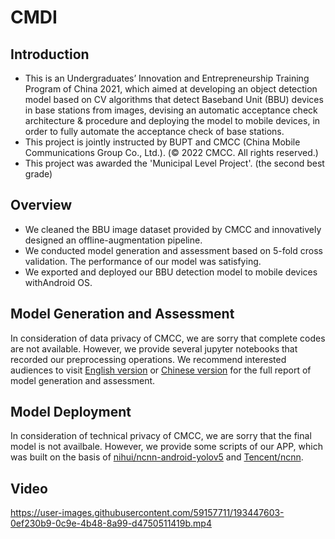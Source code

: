 # CMDI
## Introduction
* This is an Undergraduates’ Innovation and Entrepreneurship Training Program of China 2021, which aimed at developing an object detection model based on CV algorithms that detect Baseband Unit (BBU) devices in base stations from images, devising an automatic acceptance check architecture & procedure and deploying the model to mobile devices, in order to fully automate the acceptance check of base stations.
* This project is jointly instructed by BUPT and CMCC (China Mobile Communications Group Co., Ltd.). (© 2022 CMCC. All rights reserved.)
* This project was awarded the 'Municipal Level Project'. (the second best grade)

## Overview
* We cleaned the BBU image dataset provided by CMCC and innovatively designed an offline-augmentation pipeline.
* We conducted model generation and assessment based on 5-fold cross validation. The performance of our model was satisfying.
* We exported and deployed our BBU detection model to mobile devices withAndroid OS.

## Model Generation and Assessment
In consideration of data privacy of CMCC, we are sorry that complete codes are not available. However, we provide several jupyter notebooks that recorded our preprocessing operations. We recommend interested audiences to visit [English version](https://wandb.ai/seanirlo/YOLOv5/reports/CMDI-Report--VmlldzoyNzI4NDQ4/edit) or [Chinese version](https://wandb.ai/seanirlo/YOLOv5/reports/-BBU---VmlldzoyMDIyMDI1) for the full report of model generation and assessment.

## Model Deployment
In consideration of technical privacy of CMCC, we are sorry that the final model is not availbale. However, we provide some scripts of our APP, which was built on the basis of [nihui/ncnn-android-yolov5](https://github.com/nihui/ncnn-android-yolov5) and [Tencent/ncnn](https://github.com/Tencent/ncnn).

## Video

https://user-images.githubusercontent.com/59157711/193447603-0ef230b9-0c9e-4b48-8a99-d4750511419b.mp4
